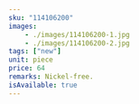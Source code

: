 ```yaml
---
sku: "114106200"
images:
    - ./images/114106200-1.jpg
    - ./images/114106200-2.jpg
tags: ["new"]
unit: piece
price: 64
remarks: Nickel-free.
isAvailable: true
---
```


